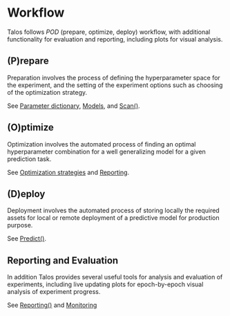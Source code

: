 # Workflow

Talos follows *POD* (prepare, optimize, deploy) workflow, with additional functionality for evaluation and reporting, including plots for visual analysis.

## (P)repare

Preparation involves the process of defining the hyperparameter space for the experiment, and the setting of the experiment options such as choosing of the optimization strategy.

See [Parameter dictionary](#parameter-dictionary), [Models](#models), and [Scan()](#scan).

## (O)ptimize

Optimization involves the automated process of finding an optimal hyperparameter combination for a well generalizing model for a given prediction task.

See [Optimization strategies](#optimization-strategies) and [Reporting](#reporting).

## (D)eploy

Deployment involves the automated process of storing locally the required assets for local or remote deployment of a predictive model for production purpose.

See [Predict()](#predict).

## Reporting and Evaluation

In addition Talos provides several useful tools for analysis and evaluation of experiments, including live updating plots for epoch-by-epoch visual analysis of experiment progress.

See [Reporting()](#reporting) and [Monitoring](#monitoring)
